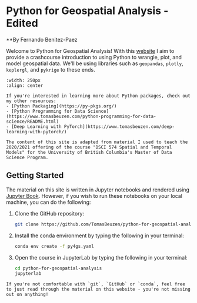 # Python for Geospatial Analysis - Edited

**By Fernando Benitez-Paez


Welcome to Python for Geospatial Analysis! With this [website](https://www.tomasbeuzen.com/python-for-geospatial-analysis/) I aim to provide a crashcourse introduction to using Python to wrangle, plot, and model geospatial data. We'll be using libraries such as `geopandas`, `plotly`, `keplergl`, and `pykrige` to these ends.

```{image} docs/logo.png
:width: 250px
:align: center
```

```{tip}
If you're interested in learning more about Python packages, check out my other resources:
- [Python Packaging](https://py-pkgs.org/)
- [Python Programming for Data Science](https://www.tomasbeuzen.com/python-programming-for-data-science/README.html)
- [Deep Learning with PyTorch](https://www.tomasbeuzen.com/deep-learning-with-pytorch/)
```

```{note}
The content of this site is adapted from material I used to teach the 2020/2021 offering of the course "DSCI 574 Spatial and Temporal Models" for the University of British Columbia's Master of Data Science Program.
```

## Getting Started

The material on this site is written in Jupyter notebooks and rendered using [Jupyter Book](https://jupyterbook.org/intro.html). However, if you wish to run these notebooks on your local machine, you can do the following:

1. Clone the GitHub repository:
   ```sh
   git clone https://github.com/TomasBeuzen/python-for-geospatial-analysis.git
   ```
2. Install the conda environment by typing the following in your terminal:
   ```sh
   conda env create -f py4gs.yaml
   ```
3. Open the course in JupyterLab by typing the following in your terminal:
   ```sh
   cd python-for-geospatial-analysis
   jupyterlab
   ```

```{note}
If you're not comfortable with `git`, `GitHub` or `conda`, feel free to just read through the material on this website - you're not missing out on anything!
``` 
